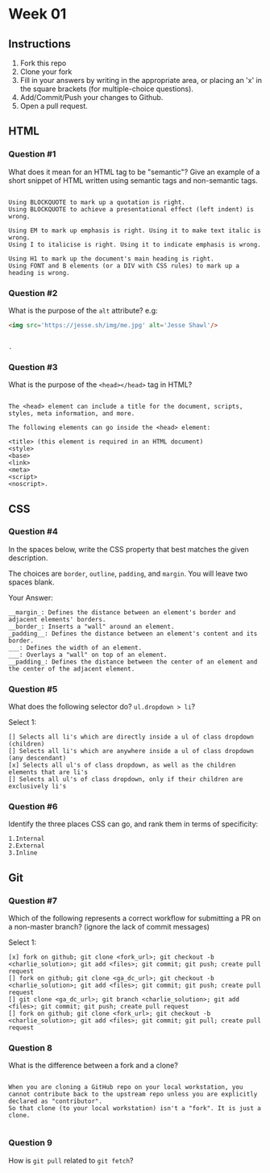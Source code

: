 # Week 01

## Instructions

1. Fork this repo
2. Clone your fork
3. Fill in your answers by writing in the appropriate area, or placing an 'x' in
the square brackets (for multiple-choice questions).
4. Add/Commit/Push your changes to Github.
5. Open a pull request.

## HTML

### Question #1

What does it mean for an HTML tag to be "semantic"? Give an example of a short snippet of HTML written using semantic tags and non-semantic tags.

```the use of HTML markup to reinforce the meaning of the information in webpages and web applications rather than merely to define its presentation or look.

Using BLOCKQUOTE to mark up a quotation is right.
Using BLOCKQUOTE to achieve a presentational effect (left indent) is wrong.

Using EM to mark up emphasis is right. Using it to make text italic is wrong.
Using I to italicise is right. Using it to indicate emphasis is wrong.

Using H1 to mark up the document's main heading is right.
Using FONT and B elements (or a DIV with CSS rules) to mark up a heading is wrong.
```

### Question #2

What is the purpose of the `alt` attribute? e.g:

```html
<img src='https://jesse.sh/img/me.jpg' alt='Jesse Shawl'/>
```

```The required alt attribute specifies an alternate text for an image, if the image cannot be displayed.

.
```

### Question #3

What is the purpose of the `<head></head>` tag in HTML?

```The <head> element is a container for all the head elements.

The <head> element can include a title for the document, scripts, styles, meta information, and more.

The following elements can go inside the <head> element:

<title> (this element is required in an HTML document)
<style>
<base>
<link>
<meta>
<script>
<noscript>.
```

## CSS

### Question #4

In the spaces below, write the CSS property that best matches the given description.

The choices are `border`, `outline`, `padding`, and `margin`. You will leave two spaces blank.

Your Answer:

```text
__margin_: Defines the distance between an element's border and adjacent elements' borders.
__border_: Inserts a "wall" around an element.
_padding__: Defines the distance between an element's content and its border.
___: Defines the width of an element.
___: Overlays a "wall" on top of an element.
__padding_: Defines the distance between the center of an element and the center of the adjacent element.
```

### Question #5

What does the following selector do?  `ul.dropdown > li`?

Select 1:
```
[] Selects all li's which are directly inside a ul of class dropdown (children)
[] Selects all li's which are anywhere inside a ul of class dropdown (any descendant)
[x] Selects all ul's of class dropdown, as well as the children elements that are li's
[] Selects all ul's of class dropdown, only if their children are exclusively li's
```

### Question #6

Identify the three places CSS can go, and rank them in terms of specificity:

```text
1.Internal
2.External
3.Inline
```

## Git

### Question #7

Which of the following represents a correct workflow for submitting a PR on a non-master branch?
(ignore the lack of commit messages)

Select 1:
```
[x] fork on github; git clone <fork_url>; git checkout -b <charlie_solution>; git add <files>; git commit; git push; create pull request
[] fork on github; git clone <ga_dc_url>; git checkout -b <charlie_solution>; git add <files>; git commit; git push; create pull request
[] git clone <ga_dc_url>; git branch <charlie_solution>; git add <files>; git commit; git push; create pull request
[] fork on github; git clone <fork_url>; git checkout -b <charlie_solution>; git add <files>; git commit; git pull; create pull request
```

### Question 8

What is the difference between a fork and a clone?

```A fork is just a request for GitHub to clone the project and registers it under your username; GitHub also keeps track of the relationship between the two repositories, so you can visualize the commits and pulls between the two projects (and other forks).

When you are cloning a GitHub repo on your local workstation, you cannot contribute back to the upstream repo unless you are explicitly declared as "contributor".
So that clone (to your local workstation) isn't a "fork". It is just a clone.


```

### Question 9

How is `git pull` related to `git fetch`?

```git pull pulls from a remote branch and merges it. git fetch pulls down the code from the remote server to your tracking branches in your local repository.
```
